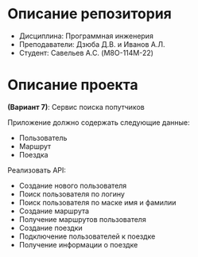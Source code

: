 
# Описание репозитория

* Дисциплина: Программная инженерия
* Преподаватели: Дзюба Д.В. и Иванов А.Л.
* Студент: Савельев А.С. (M8O-114M-22)

# Описание проекта

**(Вариант 7)**: Сервис поиска попутчиков

Приложение должно содержать следующие данные:

* Пользователь
* Маршрут
* Поездка

Реализовать API:

* Создание нового пользователя
* Поиск пользователя по логину
* Поиск пользователя по маске имя и фамилии
* Создание маршрута
* Получение маршрутов пользователя
* Создание поездки
* Подключение пользователей к поездке
* Получение информации о поездке